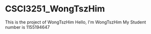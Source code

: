 # CSCI3251_WongTszHim
This is the project of WongTszHim
Hello, I'm WongTszHim
My Student number is 1155194647
